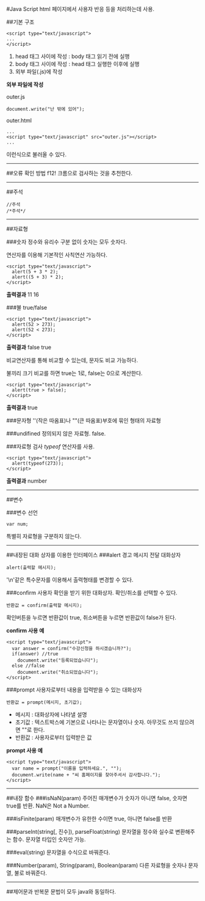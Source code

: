 #Java Script
html 페이지에서 사용자 반응 등을 처리하는데 사용.

##기본 구조

    <script type="text/javascript">
    ...
    </script>

1. head 태그 사이에 작성 : body 태그 읽기 전에 실행
2. body 태그 사이에 작성 : head 태그 실행한 이후에 실행
3. 외부 파일(.js)에 작성

**외부 파일에 작성**

outer.js

    document.write("난 밖에 있어");

outer.html

    ...
    <script type="text/javascript" src="outer.js"></script>
    ...

이런식으로 불러올 수 있다.

-------------------

##오류 확인 방법
f12! 크롬으로 검사하는 것을 추천한다.

------------------

##주석

    //주석
    /*주석*/

-------------------

##자료형

###숫자
정수와 유리수 구분 없이 숫자는 모두 숫자다.

연산자를 이용해 기본적인 사칙연산 가능하다.

    <script type="text/javascript">
      alert(5 + 3 * 2);
      alert((5 + 3) * 2);
    </script>

**출력결과**
11
16

###불
true/false

    <script type="text/javascript">
      alert(52 > 273);
      alert(52 < 273);
    </script>

**출력결과**
false
true

비교연산자를 통해 비교할 수 있는데, 문자도 비교 가능하다.

불끼리 크기 비교를 하면 true는 1로, false는 0으로 계산한다.

    <script type="text/javascript">
      alert(true > false);
    </script>

**출력결과**
true

###문자형
''(작은 따옴표)나 ""(큰 따옴표)부호에 묶인 형태의 자료형

###undifined
정의되지 않은 자료형. false.

###자료형 검사
*typeof* 연산자를 사용.

    <script type="text/javascript">
      alert(typeof(273));
    </script>

**출력결과**
number

-------------

##변수

###변수 선언

    var num;

특별히 자료형을 구분하지 않는다.

--------------

##내장된 대화 상자를 이용한 인터페이스
###alert
경고 메시지 전달 대화상자

    alert(출력할 메시지);

'\n'같은 특수문자를 이용해서 출력형태를 변경할 수 있다.

###confirm
사용자 확인을 받기 위한 대화상자. 확인/취소를 선택할 수 있다.

    반환값 = confirm(출력할 메시지);

확인버튼을 누르면 반환값이 true, 취소버튼을 누르면 반환값이 false가 된다.

**confirm 사용 예**

    <script type="text/javascript">
      var answer = confirm("수강신청을 하시겠습니까?");
      if(answer) //true
        document.write("등록되었습니다");
      else //false
        document.write("취소되었습니다");
    </script>

###prompt
사용자로부터 내용을 입력받을 수 있는 대화상자

    반환값 = prompt(메시지, 초기값);

- 메시지 : 대화상자에 나타낼 설명
- 초기값 : 텍스트박스에 기본으로 나타나는 문자열이나 숫자. 아무것도 쓰지 않으려면 ""로 한다.
- 반환값 : 사용자로부터 입력받은 값

**prompt 사용 예**

    <script type="text/javascript">
      var name = prompt("이름을 입력하세요.", "");
      document.write(name + "씨 홈페이지를 찾아주셔서 감사합니다.");
    </script>

-------------------

##내장 함수
###isNaN(param)
주어진 매개변수가 숫자가 아니면 false, 숫자면 true를 반환. NaN은 Not a Number.

###isFinite(param)
매개변수가 유한한 수이면 true, 아니면 false를 반환

###parseInt(string[, 진수]), parseFloat(string)
문자열을 정수와 실수로 변환해주는 함수. 문자열 타입인 숫자만 가능.

###eval(string)
문자열을 수식으로 바꿔준다.

###Number(param), String(param), Boolean(param)
다른 자료형을 숫자나 문자열, 불로 바꿔준다.

--------------------
##제어문과 반복문
문법이 모두 java와 동일하다.
